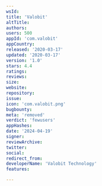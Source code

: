 ```yaml
---
wsId: 
title: 'Valobit'
altTitle: 
authors: 
users: 500
appId: 'com.valobit'
appCountry: 
released: '2020-03-17'
updated: '2020-03-17'
version: '1.0'
stars: 4.4
ratings: 
reviews: 
size: 
website: 
repository: 
issue: 
icon: 'com.valobit.png'
bugbounty: 
meta: 'removed'
verdict: 'fewusers'
appHashes: 
date: '2024-04-19'
signer: 
reviewArchive: 
twitter: 
social: 
redirect_from: 
developerName: 'Valobit Technology'
features: 

---
```


